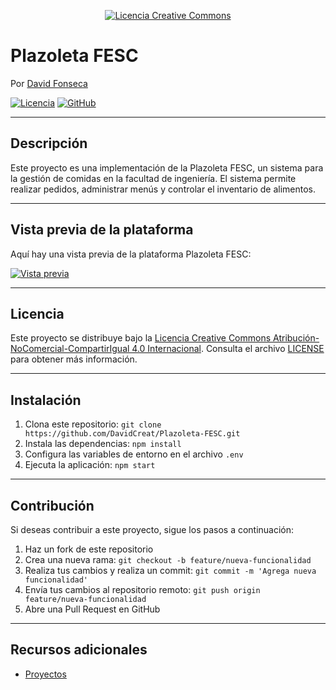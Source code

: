 <p align="center">
  <a href="http://creativecommons.org/licenses/by-nc-sa/4.0/">
    <img src="https://i.creativecommons.org/l/by-nc-sa/4.0/88x31.png" alt="Licencia Creative Commons">
  </a>
</p>

# Plazoleta FESC
Por [David Fonseca](https://github.com/DavidCreat)

[![Licencia](https://img.shields.io/badge/Licencia-CC%20BY--NC--SA%204.0-blue)](http://creativecommons.org/licenses/by-nc-sa/4.0/)
[![GitHub](https://img.shields.io/github/stars/DavidCreat/Plazoleta-FESC)](https://github.com/DavidCreat/Plazoleta-FESC)

---

## Descripción
Este proyecto es una implementación de la Plazoleta FESC, un sistema para la gestión de comidas en la facultad de ingeniería. El sistema permite realizar pedidos, administrar menús y controlar el inventario de alimentos.

---

## Vista previa de la plataforma
Aquí hay una vista previa de la plataforma Plazoleta FESC:

[![Vista previa](SISTEMA_DE_PLAZOLETA_COMIDAS/styleReadme/exampleViewprev.gif)](https://david-deveas1.42web.io/plazoletafesc/login.php)

---

## Licencia
Este proyecto se distribuye bajo la [Licencia Creative Commons Atribución-NoComercial-CompartirIgual 4.0 Internacional](http://creativecommons.org/licenses/by-nc-sa/4.0/). Consulta el archivo [LICENSE](LICENSE) para obtener más información.

---

## Instalación
1. Clona este repositorio: `git clone https://github.com/DavidCreat/Plazoleta-FESC.git`
2. Instala las dependencias: `npm install`
3. Configura las variables de entorno en el archivo `.env`
4. Ejecuta la aplicación: `npm start`

---

## Contribución
Si deseas contribuir a este proyecto, sigue los pasos a continuación:
1. Haz un fork de este repositorio
2. Crea una nueva rama: `git checkout -b feature/nueva-funcionalidad`
3. Realiza tus cambios y realiza un commit: `git commit -m 'Agrega nueva funcionalidad'`
4. Envía tus cambios al repositorio remoto: `git push origin feature/nueva-funcionalidad`
5. Abre una Pull Request en GitHub

---

## Recursos adicionales
- [Proyectos](https://github.com/DavidCreat)
